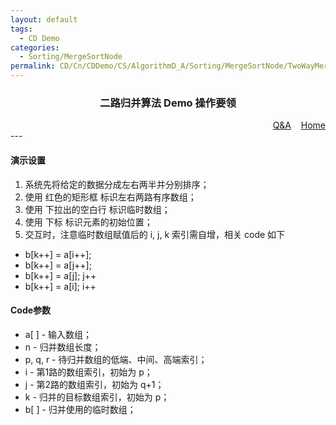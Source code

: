 ```yaml
---
layout: default
tags:
  - CD Demo
categories:
  - Sorting/MergeSortNode
permalink: CD/Cn/CDDemo/CS/AlgorithmD_A/Sorting/MergeSortNode/TwoWayMergeH
---
```

### <center>二路归并算法 Demo 操作要领</center>
<div align="right">
	<a href="{{'/CD/Cn/CDDemo/CS/QandA.html'| relative_url }}" target="_blank">Q&amp;A</a>
    &nbsp;&nbsp;
	<a href="{{'/CD/Cn/' | relative_url }}" target="_blank">Home</a>		
</div>
---

#### 演示设置
1. 系统先将给定的数据分成左右两半并分别排序；
1. 使用 红色的矩形框 标识左右两路有序数组；
2. 使用 下拉出的空白行 标识临时数组；
3. 使用 下标 标识元素的初始位置；
4. 交互时，注意临时数组赋值后的 i, j, k 索引需自增，相关 code 如下
- b[k++] = a[i++];
- b[k++] = a[j++];
- b[k++] = a[j]; j++
- b[k++] = a[i]; i++

#### Code参数
- a[ ] - 输入数组；
- n - 归并数组长度；
- p, q, r - 待归并数组的低端、中间、高端索引；
- i - 第1路的数组索引，初始为 p；
- j - 第2路的数组索引，初始为 q+1；
- k - 归并的目标数组索引，初始为 p；
- b[ ] - 归并使用的临时数组；